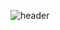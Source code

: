 ![header](https://capsule-render.vercel.app/api?type=venom&color=auto&height=300&section=header&text=I%20am%20Yeeun%20Son.&fontSize=90)


